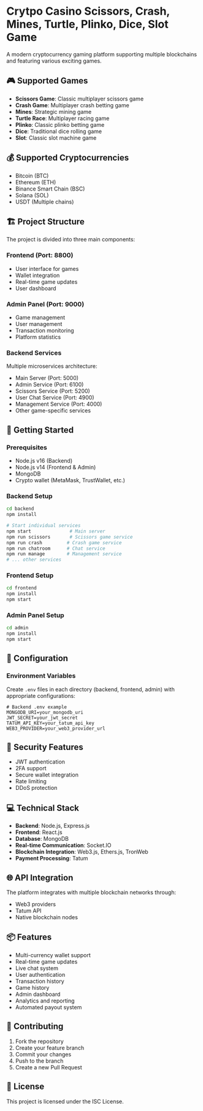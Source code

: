 # Crytpo Casino Scissors, Crash, Mines, Turtle, Plinko, Dice, Slot Game

A modern cryptocurrency gaming platform supporting multiple blockchains and featuring various exciting games.

## 🎮 Supported Games

- **Scissors Game**: Classic multiplayer scissors game
- **Crash Game**: Multiplayer crash betting game
- **Mines**: Strategic mining game
- **Turtle Race**: Multiplayer racing game
- **Plinko**: Classic plinko betting game
- **Dice**: Traditional dice rolling game
- **Slot**: Classic slot machine game

## 💰 Supported Cryptocurrencies

- Bitcoin (BTC)
- Ethereum (ETH)
- Binance Smart Chain (BSC)
- Solana (SOL)
- USDT (Multiple chains)

## 🏗 Project Structure

The project is divided into three main components:

### Frontend (Port: 8800)

- User interface for games
- Wallet integration
- Real-time game updates
- User dashboard

### Admin Panel (Port: 9000)

- Game management
- User management
- Transaction monitoring
- Platform statistics

### Backend Services

Multiple microservices architecture:

- Main Server (Port: 5000)
- Admin Service (Port: 6100)
- Scissors Service (Port: 5200)
- User Chat Service (Port: 4900)
- Management Service (Port: 4000)
- Other game-specific services

## 🚀 Getting Started

### Prerequisites

- Node.js v16 (Backend)
- Node.js v14 (Frontend & Admin)
- MongoDB
- Crypto wallet (MetaMask, TrustWallet, etc.)

### Backend Setup

```bash
cd backend
npm install

# Start individual services
npm start              # Main server
npm run scissors       # Scissors game service
npm run crash         # Crash game service
npm run chatroom      # Chat service
npm run manage        # Management service
# ... other services
```

### Frontend Setup

```bash
cd frontend
npm install
npm start
```

### Admin Panel Setup

```bash
cd admin
npm install
npm start
```

## 🔧 Configuration

### Environment Variables

Create `.env` files in each directory (backend, frontend, admin) with appropriate configurations:

```env
# Backend .env example
MONGODB_URI=your_mongodb_uri
JWT_SECRET=your_jwt_secret
TATUM_API_KEY=your_tatum_api_key
WEB3_PROVIDER=your_web3_provider_url
```

## 🔐 Security Features

- JWT authentication
- 2FA support
- Secure wallet integration
- Rate limiting
- DDoS protection

## 💻 Technical Stack

- **Backend**: Node.js, Express.js
- **Frontend**: React.js
- **Database**: MongoDB
- **Real-time Communication**: Socket.IO
- **Blockchain Integration**: Web3.js, Ethers.js, TronWeb
- **Payment Processing**: Tatum

## 🌐 API Integration

The platform integrates with multiple blockchain networks through:

- Web3 providers
- Tatum API
- Native blockchain nodes

## 📦 Features

- Multi-currency wallet support
- Real-time game updates
- Live chat system
- User authentication
- Transaction history
- Game history
- Admin dashboard
- Analytics and reporting
- Automated payout system

## 🤝 Contributing

1. Fork the repository
2. Create your feature branch
3. Commit your changes
4. Push to the branch
5. Create a new Pull Request

## 📝 License

This project is licensed under the ISC License.

